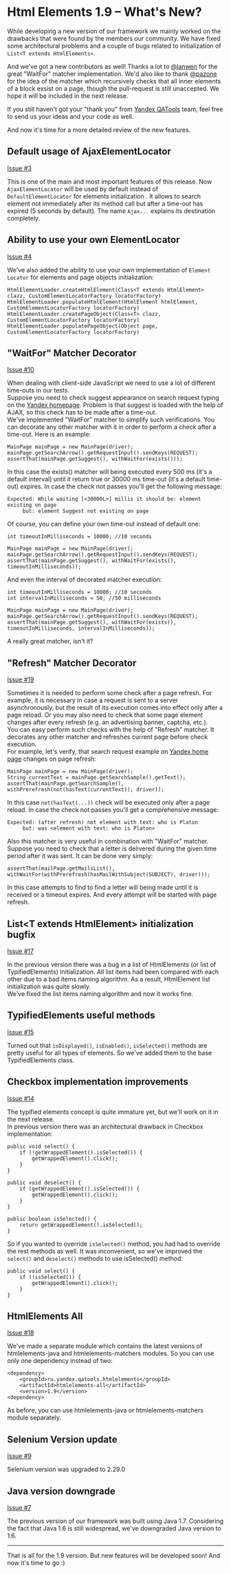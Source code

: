 Html Elements 1.9 – What's New?
===============================

While developing a new version of our framework we mainly worked on the drawbacks that were found by the members our 
community. We have fixed some architectural problems and a couple of bugs related to initialization of 
`List<Т extends HtmlElements>`.

And we've got a new contributors as well! Thanks a lot to [@lanwen](http://github.com/lanwen) for the great 
"WaitFor" matcher implementation. We'd also like to thank [@pazone](http://github.com/pazone) for the idea of the matcher 
which recursively checks that all inner elements of a block exsist on a page, though the pull-request is still unaccepted. 
We hope it will be included in the next release.

If you still haven't got your "thank you" from [Yandex QATools](https://github.com/yandex-qatools) team, feel free to send 
us your ideas and your code as well.

And now it's time for a more detailed review of the new features.

Default usage of AjaxElementLocator
-----------------------------------

[Issue #3](https://github.com/yandex-qatools/htmlelements/issues/3)

This is one of the main and most important features of this release. Now `AjaxElementLocator` will be used by default 
instead of `DefaultElementLocator` for elements initialization . It allows to search element not immediately after its 
method call but after a time-out has expired (5 seconds by default). The name `Ajax...` explains its destination completely.

Ability to use your own ElementLocator
--------------------------------------

[Issue #4](https://github.com/yandex-qatools/htmlelements/issues/4)

We've also added the ability to use your own implementation of `Element Locator` for elements and page objects 
initialization:

    HtmlElementLoader.createHtmlElement(Class<T extends HtmlElement> clazz, CustomElementLocatorFactory locatorFactory)
    HtmlElementLoader.populateHtmlElement(HtmlElement htmlElement, CustomElementLocatorFactory locatorFactory)
    HtmlElementLoader.createPageObject(Class<T> clazz, CustomElementLocatorFactory locatorFactory)
    HtmlElementLoader.populatePageObject(Object page, CustomElementLocatorFactory locatorFactory)

"WaitFor" Matcher Decorator
---------------------------

[Issue #10](https://github.com/yandex-qatools/htmlelements/pull/10)

When dealing with client-side JavaScript we need to use a lot of different time-outs in our tests.<br/>
Suppose you need to check suggest appearance on search request typing on the [Yandex homepage](http://www.yandex.com).
Problem is that suggest is loaded with the help of AJAX, so this check has to be made after a time-out.<br/>
We've implemented "WaitFor" matcher to simplify such verifications. You can decorate any other matcher with it
in order to perform a check after a time-out. Here is an example:

    MainPage mainPage = new MainPage(driver);
    mainPage.getSearchArrow().getRequestInput().sendKeys(REQUEST);
    assertThat(mainPage.getSuggest(), withWaitFor(exists()));

In this case the exists() matcher will being executed every 500 ms (it's a default interval) until it return true or
30000 ms time-out (it's a default time-out) expires. In case the check not passes you'll get the following message:

    Expected: While waiting [<30000L>] millis it should be: element existing on page
         but: element Suggest not existing on page
         
Of course, you can define your own time-out instead of default one:

    int timeoutInMilliseconds = 10000; //10 seconds

    MainPage mainPage = new MainPage(driver);
    mainPage.getSearchArrow().getRequestInput().sendKeys(REQUEST);
    assertThat(mainPage.getSuggest(), withWaitFor(exists(), timeoutInMilliseconds));

And even the interval of decorated matcher execution:

    int timeoutInMilliseconds = 10000; //10 seconds
    int intervalInMilliseconds = 50; //50 milliseconds

    MainPage mainPage = new MainPage(driver);
    mainPage.getSearchArrow().getRequestInput().sendKeys(REQUEST);
    assertThat(mainPage.getSuggest(), withWaitFor(exists(), timeoutInMilliseconds, intervalInMilliseconds));

A really great matcher, isn't it?


"Refresh" Matcher Decorator
---------------------------

[Issue #19](https://github.com/yandex-qatools/htmlelements/pull/19)

Sometimes it is needed to perform some check after a page refresh. For example, it is necessary in case a request is 
sent to a server asynchronously, but the result of its execution comes into effect only after a page reload. Or you may 
also need to check that some page element changes after every refresh (e.g. an advertising banner, captcha, etc.).<br/>
You can easy perform such checks with the help of "Refresh" matcher. It decorates any other matcher and refreshes current 
page before check execution.<br/>
For example, let's verify, that search request example on [Yandex home page](http://www.yandex.ru) changes on page refresh:

    MainPage mainPage = new MainPage(driver);
    String currentText = mainPage.getSearchSample().getText();
    assertThat(mainPage.getSearchSample(), withPrerefresh(not(hasText(currentText)), driver));

In this case `not(hasText(...))` check will be executed only after a page reload. In case the check not passes
you'll get a comprehensive message:

    Expected: (after refresh) not element with text: who is Platon
         but: was <element with text: who is Platon>

Also this matcher is very useful in combination with "WaitFor" matcher. Suppose you need to check that a letter 
is delivered during the given time period after it was sent. It can be done very simply:

    assertThat(mailPage.getMailsList(), withWaitFor(withPrerefresh(hasMailWithSubject(SUBJECT), driver)));

In this case attempts to find to find a letter will being made until it is received or a timeout expires. 
And every attempt will be started with page refresh.

List&lt;T extends HtmlElement&gt; initialization bugfix
-------------------------------------------------------

[Issue #17](https://github.com/yandex-qatools/htmlelements/issues/17)

In the previous version there was a bug in a list of HtmlElements (or list of TypifiedElements) initialization. 
All list items had been compared with each other due to a bad items naming algorithm. As a result, HtmlElement list
initialization was quite slowly.<br/>
We've fixed the list items naming algorithm and now it works fine.

TypifiedElements useful methods
-------------------------------

[Issue #15](https://github.com/yandex-qatools/htmlelements/issues/15)

Turned out that `isDisplayed()`, `isEnabled()`, `isSelected()` methods are pretty useful for all types of elements.
So we've added them to the base TypifiedElements class.

Checkbox implementation improvements
------------------------------------

[Issue #14](https://github.com/yandex-qatools/htmlelements/issues/14)

The typified elements concept is quite immature yet, but we'll work on it in the next release.<br/>
In previous version there was an architectural drawback in Checkbox implementation:

    public void select() {
        if (!getWrappedElement().isSelected()) {
            getWrappedElement().click();
        }
    }

    public void deselect() {
        if (getWrappedElement().isSelected()) {
            getWrappedElement().click();
        }
    }

    public boolean isSelected() {
        return getWrappedElement().isSelected();
    }

So if you wanted to override `isSelected()` method, you had had to override the rest methods as well. It was inconvenient, 
so we've improved the `select()` and  `deselect()` methods to use isSelected() method:

    public void select() {
        if (!isSelected()) {
            getWrappedElement().click();
        }
    }


HtmlElements All
----------------

[Issue #18](https://github.com/yandex-qatools/htmlelements/issues/18)

We've made a separate module which contains the latest versions of htmlelements-java and htmlelements-matchers modules.
So you can use only one dependency instead of two:

    <dependency>
        <groupId>ru.yandex.qatools.htmlelements</groupId>
        <artifactId>htmlelements-all</artifactId>
        <version>1.9</version>
    <dependency>

As before, you can use htmlelements-java or htmlelements-matchers module separately.

Selenium Version update
-----------------------

[Issue #9](https://github.com/yandex-qatools/htmlelements/issues/9)

Selenium version was upgraded to 2.29.0

Java version downgrade 
----------------------

[Issue #7](https://github.com/yandex-qatools/htmlelements/issues/7)

The previous version of our framework was built using Java 1.7. 
Considering the fact that Java 1.6 is still widespread, we've downgraded Java version to 1.6.

___

That is all for the 1.9 version. But new features will be developed soon! And now it's time to go :)
